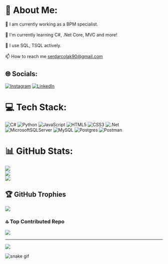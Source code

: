 # 💫 About Me:
🔭 I am currently working as a BPM specialist.<br><br>🌱 I'm currently learning C#, .Net Core, MVC and more!<br><br>📝 I use SQL, TSQL actively.<br><br>📫 How to reach me serdarcolak90@gmail.com


## 🌐 Socials:
[![Instagram](https://img.shields.io/badge/Instagram-%23E4405F.svg?logo=Instagram&logoColor=white)](https://instagram.com/https://www.instagram.com/serdarccolak/) [![LinkedIn](https://img.shields.io/badge/LinkedIn-%230077B5.svg?logo=linkedin&logoColor=white)](https://linkedin.com/in/https://www.linkedin.com/in/serdar-%C3%A7olak/) 

# 💻 Tech Stack:
![C#](https://img.shields.io/badge/c%23-%23239120.svg?style=for-the-badge&logo=c-sharp&logoColor=white) ![Python](https://img.shields.io/badge/python-3670A0?style=for-the-badge&logo=python&logoColor=ffdd54) ![JavaScript](https://img.shields.io/badge/javascript-%23323330.svg?style=for-the-badge&logo=javascript&logoColor=%23F7DF1E) ![HTML5](https://img.shields.io/badge/html5-%23E34F26.svg?style=for-the-badge&logo=html5&logoColor=white) ![CSS3](https://img.shields.io/badge/css3-%231572B6.svg?style=for-the-badge&logo=css3&logoColor=white) ![.Net](https://img.shields.io/badge/.NET-5C2D91?style=for-the-badge&logo=.net&logoColor=white) ![MicrosoftSQLServer](https://img.shields.io/badge/Microsoft%20SQL%20Sever-CC2927?style=for-the-badge&logo=microsoft%20sql%20server&logoColor=white) ![MySQL](https://img.shields.io/badge/mysql-%2300f.svg?style=for-the-badge&logo=mysql&logoColor=white) ![Postgres](https://img.shields.io/badge/postgres-%23316192.svg?style=for-the-badge&logo=postgresql&logoColor=white) ![Postman](https://img.shields.io/badge/Postman-FF6C37?style=for-the-badge&logo=postman&logoColor=white)
# 📊 GitHub Stats:
![](https://github-readme-stats.vercel.app/api?username=serdarcolak&theme=dracula&hide_border=false&include_all_commits=true&count_private=false)<br/>
![](https://github-readme-streak-stats.herokuapp.com/?user=serdarcolak&theme=dracula&hide_border=false)<br/>
![](https://github-readme-stats.vercel.app/api/top-langs/?username=serdarcolak&theme=dracula&hide_border=false&include_all_commits=true&count_private=false&layout=compact)

## 🏆 GitHub Trophies
![](https://github-profile-trophy.vercel.app/?username=serdarcolak&theme=radical&no-frame=false&no-bg=true&margin-w=4)

### 🔝 Top Contributed Repo
![](https://github-contributor-stats.vercel.app/api?username=serdarcolak&limit=5&theme=dracula&combine_all_yearly_contributions=true)

---
[![](https://visitcount.itsvg.in/api?id=serdarcolak&icon=6&color=1)](https://visitcount.itsvg.in)

<!-- Proudly created with GPRM ( https://gprm.itsvg.in ) -->

![snake gif](https://github.com/serdarcolak/serdarcolak/blob/output/github-contribution-grid-snake.svg)
